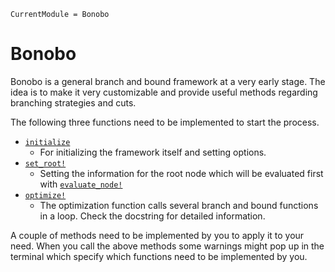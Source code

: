```@meta
CurrentModule = Bonobo
```

# Bonobo

Bonobo is a general branch and bound framework at a very early stage. 
The idea is to make it very customizable and provide useful methods regarding branching strategies and cuts. 

The following three functions need to be implemented to start the process.

- [`initialize`](@ref)
  - For initializing the framework itself and setting options. 
- [`set_root!`](@ref)
  - Setting the information for the root node which will be evaluated first with [`evaluate_node!`](@ref)
- [`optimize!`](@ref)
  - The optimization function calls several branch and bound functions in a loop. Check the docstring for detailed information.

A couple of methods need to be implemented by you to apply it to your need. 
When you call the above methods some warnings might pop up in the terminal which specify which functions need to be implemented by you.


